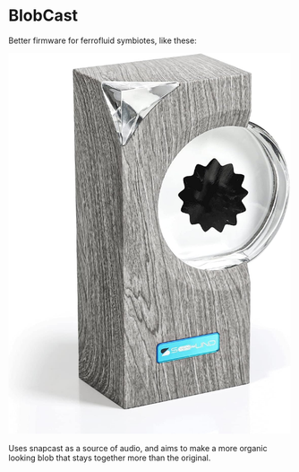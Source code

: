 # BlobCast

Better firmware for ferrofluid symbiotes, like these:

![blob](blob.jpg)

Uses snapcast as a source of audio, and aims to make a more organic looking blob that stays together more than the original.
